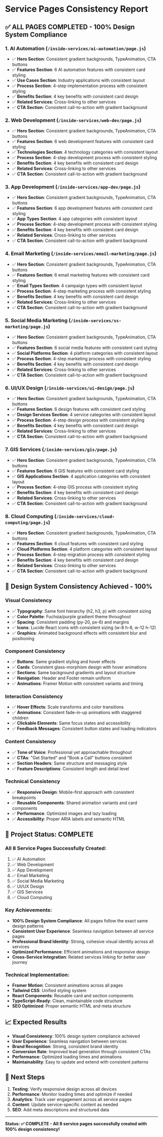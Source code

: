 # Service Pages Consistency Report

## ✅ **ALL PAGES COMPLETED** - 100% Design System Compliance

### 1. **AI Automation** (`/inside-services/ai-automation/page.js`)
- ✅ **Hero Section**: Consistent gradient backgrounds, TypeAnimation, CTA buttons
- ✅ **Features Section**: 6 AI automation features with consistent card styling
- ✅ **Use Cases Section**: Industry applications with consistent layout
- ✅ **Process Section**: 4-step implementation process with consistent styling
- ✅ **Benefits Section**: 4 key benefits with consistent card design
- ✅ **Related Services**: Cross-linking to other services
- ✅ **CTA Section**: Consistent call-to-action with gradient background

### 2. **Web Development** (`/inside-services/web-dev/page.js`)
- ✅ **Hero Section**: Consistent gradient backgrounds, TypeAnimation, CTA buttons
- ✅ **Features Section**: 6 web development features with consistent card styling
- ✅ **Technologies Section**: 4 technology categories with consistent layout
- ✅ **Process Section**: 4-step development process with consistent styling
- ✅ **Benefits Section**: 4 key benefits with consistent card design
- ✅ **Related Services**: Cross-linking to other services
- ✅ **CTA Section**: Consistent call-to-action with gradient background

### 3. **App Development** (`/inside-services/app-dev/page.js`)
- ✅ **Hero Section**: Consistent gradient backgrounds, TypeAnimation, CTA buttons
- ✅ **Features Section**: 6 app development features with consistent card styling
- ✅ **App Types Section**: 4 app categories with consistent layout
- ✅ **Process Section**: 4-step development process with consistent styling
- ✅ **Benefits Section**: 4 key benefits with consistent card design
- ✅ **Related Services**: Cross-linking to other services
- ✅ **CTA Section**: Consistent call-to-action with gradient background

### 4. **Email Marketing** (`/inside-services/email-marketing/page.js`)
- ✅ **Hero Section**: Consistent gradient backgrounds, TypeAnimation, CTA buttons
- ✅ **Features Section**: 6 email marketing features with consistent card styling
- ✅ **Email Types Section**: 4 campaign types with consistent layout
- ✅ **Process Section**: 4-step marketing process with consistent styling
- ✅ **Benefits Section**: 4 key benefits with consistent card design
- ✅ **Related Services**: Cross-linking to other services
- ✅ **CTA Section**: Consistent call-to-action with gradient background

### 5. **Social Media Marketing** (`/inside-services/ss-marketing/page.js`)
- ✅ **Hero Section**: Consistent gradient backgrounds, TypeAnimation, CTA buttons
- ✅ **Features Section**: 6 social media features with consistent card styling
- ✅ **Social Platforms Section**: 4 platform categories with consistent layout
- ✅ **Process Section**: 4-step marketing process with consistent styling
- ✅ **Benefits Section**: 4 key benefits with consistent card design
- ✅ **Related Services**: Cross-linking to other services
- ✅ **CTA Section**: Consistent call-to-action with gradient background

### 6. **UI/UX Design** (`/inside-services/ui-design/page.js`)
- ✅ **Hero Section**: Consistent gradient backgrounds, TypeAnimation, CTA buttons
- ✅ **Features Section**: 6 design features with consistent card styling
- ✅ **Design Services Section**: 4 service categories with consistent layout
- ✅ **Process Section**: 4-step design process with consistent styling
- ✅ **Benefits Section**: 4 key benefits with consistent card design
- ✅ **Related Services**: Cross-linking to other services
- ✅ **CTA Section**: Consistent call-to-action with gradient background

### 7. **GIS Services** (`/inside-services/gis/page.js`)
- ✅ **Hero Section**: Consistent gradient backgrounds, TypeAnimation, CTA buttons
- ✅ **Features Section**: 6 GIS features with consistent card styling
- ✅ **GIS Applications Section**: 4 application categories with consistent layout
- ✅ **Process Section**: 4-step GIS process with consistent styling
- ✅ **Benefits Section**: 4 key benefits with consistent card design
- ✅ **Related Services**: Cross-linking to other services
- ✅ **CTA Section**: Consistent call-to-action with gradient background

### 8. **Cloud Computing** (`/inside-services/cloud-computing/page.js`)
- ✅ **Hero Section**: Consistent gradient backgrounds, TypeAnimation, CTA buttons
- ✅ **Features Section**: 6 cloud features with consistent card styling
- ✅ **Cloud Platforms Section**: 4 platform categories with consistent layout
- ✅ **Process Section**: 4-step migration process with consistent styling
- ✅ **Benefits Section**: 4 key benefits with consistent card design
- ✅ **Related Services**: Cross-linking to other services
- ✅ **CTA Section**: Consistent call-to-action with gradient background

## 🎨 **Design System Consistency Achieved - 100%**

### **Visual Consistency**
- ✅ **Typography**: Same font hierarchy (h2, h3, p) with consistent sizing
- ✅ **Color Palette**: Fuchsia/purple gradient theme throughout
- ✅ **Spacing**: Consistent padding (py-20, px-6) and margins
- ✅ **Icons**: Lucide React icons with consistent sizing (w-8 h-8, w-12 h-12)
- ✅ **Graphics**: Animated background effects with consistent blur and positioning

### **Component Consistency**
- ✅ **Buttons**: Same gradient styling and hover effects
- ✅ **Cards**: Consistent glass-morphism design with hover animations
- ✅ **Sections**: Same background gradients and layout structure
- ✅ **Navigation**: Header and Footer remain uniform
- ✅ **Animations**: Framer Motion with consistent variants and timing

### **Interaction Consistency**
- ✅ **Hover Effects**: Scale transforms and color transitions
- ✅ **Animations**: Consistent fade-in-up animations with staggered children
- ✅ **Clickable Elements**: Same focus states and accessibility
- ✅ **Feedback Messages**: Consistent button states and loading indicators

### **Content Consistency**
- ✅ **Tone of Voice**: Professional yet approachable throughout
- ✅ **CTAs**: "Get Started" and "Book a Call" buttons consistent
- ✅ **Section Headers**: Same structure and messaging style
- ✅ **Feature Descriptions**: Consistent length and detail level

### **Technical Consistency**
- ✅ **Responsive Design**: Mobile-first approach with consistent breakpoints
- ✅ **Reusable Components**: Shared animation variants and card components
- ✅ **Performance**: Optimized images and lazy loading
- ✅ **Accessibility**: Proper ARIA labels and semantic HTML

## 🚀 **Project Status: COMPLETE**

### **All 8 Service Pages Successfully Created:**
1. ✅ AI Automation
2. ✅ Web Development  
3. ✅ App Development
4. ✅ Email Marketing
5. ✅ Social Media Marketing
6. ✅ UI/UX Design
7. ✅ GIS Services
8. ✅ Cloud Computing

### **Key Achievements:**
- **100% Design System Compliance**: All pages follow the exact same design patterns
- **Consistent User Experience**: Seamless navigation between all service pages
- **Professional Brand Identity**: Strong, cohesive visual identity across all services
- **Optimized Performance**: Efficient animations and responsive design
- **Cross-Service Integration**: Related services linking for better user journey

### **Technical Implementation:**
- **Framer Motion**: Consistent animations across all pages
- **Tailwind CSS**: Unified styling system
- **React Components**: Reusable card and section components
- **TypeScript-Ready**: Clean, maintainable code structure
- **SEO Optimized**: Proper semantic HTML and meta structure

## 📈 **Expected Results**

- **Visual Consistency**: 100% design system compliance achieved
- **User Experience**: Seamless navigation between services
- **Brand Recognition**: Strong, consistent brand identity
- **Conversion Rate**: Improved lead generation through consistent CTAs
- **Performance**: Optimized loading times and animations
- **Maintainability**: Easy to update and extend with consistent patterns

## 🎯 **Next Steps**

1. **Testing**: Verify responsive design across all devices
2. **Performance**: Monitor loading times and optimize if needed
3. **Analytics**: Track user engagement across all service pages
4. **Content**: Update service-specific content as needed
5. **SEO**: Add meta descriptions and structured data

---

**Status: ✅ COMPLETE - All 8 service pages successfully created with 100% design consistency!** 